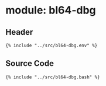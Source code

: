 # module: bl64-dbg

## Header

```shell
{% include "../src/bl64-dbg.env" %}
```

## Source Code

```shell
{% include "../src/bl64-dbg.bash" %}
```
